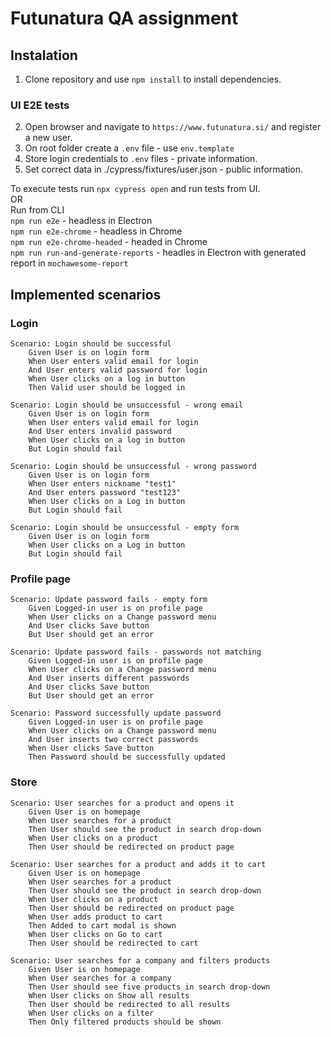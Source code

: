 # Futunatura QA assignment

## Instalation

1. Clone repository and use `npm install` to install dependencies.

### UI E2E tests

2. Open browser and navigate to `https://www.futunatura.si/` and register a new user.
3. On root folder create a `.env` file - use `env.template`
3. Store login credentials to `.env` files - private information.
4. Set correct data in ./cypress/fixtures/user.json - public information.

To execute tests run `npx cypress open` and run tests from UI.  
OR  
Run from CLI  
`npm run e2e` - headless in Electron  
`npm run e2e-chrome` - headless in Chrome  
`npm run e2e-chrome-headed` - headed in Chrome  
`npm run run-and-generate-reports` - headles in Electron with generated report in `mochawesome-report`


## Implemented scenarios

### Login
```gherkin
Scenario: Login should be successful
    Given User is on login form
    When User enters valid email for login
    And User enters valid password for login
    When User clicks on a log in button
    Then Valid user should be logged in
```

```gherkin
Scenario: Login should be unsuccessful - wrong email
    Given User is on login form
    When User enters valid email for login
    And User enters invalid password
    When User clicks on a log in button
    But Login should fail
```

```gherkin
Scenario: Login should be unsuccessful - wrong password
    Given User is on login form
    When User enters nickname "test1"
    And User enters password "test123"
    When User clicks on a Log in button
    But Login should fail
```

```gherkin
Scenario: Login should be unsuccessful - empty form
    Given User is on login form
    When User clicks on a Log in button
    But Login should fail
```

### Profile page
```gherkin
Scenario: Update password fails - empty form
    Given Logged-in user is on profile page
    When User clicks on a Change password menu
    And User clicks Save button
    But User should get an error
```
```gherkin
Scenario: Update password fails - passwords not matching
    Given Logged-in user is on profile page
    When User clicks on a Change password menu
    And User inserts different passwords
    And User clicks Save button
    But User should get an error
```
```gherkin
Scenario: Password successfully update password
    Given Logged-in user is on profile page
    When User clicks on a Change password menu
    And User inserts two correct passwords
    When User clicks Save button
    Then Password should be successfully updated
```

### Store
```gherkin
Scenario: User searches for a product and opens it
    Given User is on homepage
    When User searches for a product
    Then User should see the product in search drop-down
    When User clicks on a product
    Then User should be redirected on product page
```

```gherkin
Scenario: User searches for a product and adds it to cart
    Given User is on homepage
    When User searches for a product
    Then User should see the product in search drop-down
    When User clicks on a product
    Then User should be redirected on product page
    When User adds product to cart
    Then Added to cart modal is shown
    When User clicks on Go to cart
    Then User should be redirected to cart
```

```gherkin
Scenario: User searches for a company and filters products
    Given User is on homepage
    When User searches for a company
    Then User should see five products in search drop-down
    When User clicks on Show all results
    Then User should be redirected to all results
    When User clicks on a filter
    Then Only filtered products should be shown
```
